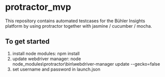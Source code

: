 # protractor_mvp
This repository contains automated testcases for the Bühler Insights platform by using protractor together with jasmine / cucumber / mocha.

## To get started
1. install node modules: npm install
2. update webdriver manager: node node_modules\protractor\bin\webdriver-manager update --gecko=false
3. set username and password in launch.json

